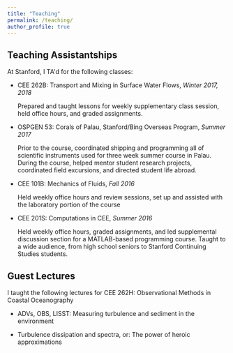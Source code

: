```yaml
---
title: "Teaching"
permalink: /teaching/
author_profile: true
---
```


## Teaching Assistantships 

At Stanford, I TA'd for the following classes:

* CEE 262B: Transport and Mixing in Surface Water Flows, *Winter 2017, 2018*

  Prepared and taught lessons for weekly supplementary class session, held office hours,
  and graded assignments.

* OSPGEN 53: Corals of Palau, Stanford/Bing Overseas Program, *Summer 2017*

  Prior to the course, coordinated shipping and programming all of scientific instruments
  used for three week summer course in Palau. During the course, helped mentor student research projects, coordinated field excursions, and directed student life abroad.

* CEE 101B: Mechanics of Fluids, *Fall 2016*

  Held weekly office hours and review sessions, set up and assisted with the laboratory portion of the course

* CEE 201S: Computations in CEE, *Summer 2016*

  Held weekly office hours, graded assignments, and led supplemental discussion section for a MATLAB-based programming course. Taught to a wide audience, from high school seniors to Stanford Continuing Studies students.

## Guest Lectures

I taught the following lectures for CEE 262H: Observational Methods in Coastal Oceanography

* ADVs, OBS, LISST: Measuring turbulence and sediment in the environment

* Turbulence dissipation and spectra, or: The power of heroic approximations
